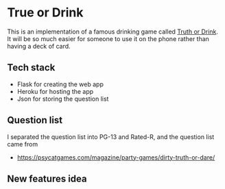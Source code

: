 # True or Drink

This is an implementation of a famous drinking game called [Truth or Drink](https://www.playtruthordrink.com/). It will be so much easier for someone to use it on the phone rather than having a deck of card. 

## Tech stack 
- Flask for creating the web app 
- Heroku for hosting the app 
- Json for storing the question list 

## Question list 
I separated the question list into PG-13 and Rated-R, and the question list came from 
- https://psycatgames.com/magazine/party-games/dirty-truth-or-dare/

## New features idea 


